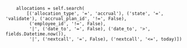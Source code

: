         allocations = self.search(
            [('allocation_type', '=', 'accrual'), ('state', '=', 'validate'), ('accrual_plan_id', '!=', False),
             ('employee_id', '!=', False),
             '|', ('date_to', '=', False), ('date_to', '>', fields.Datetime.now()),
             '|', ('nextcall', '=', False), ('nextcall', '<=', today)])